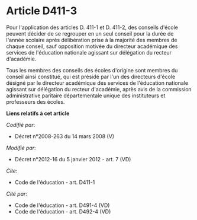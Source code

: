# Article D411-3

Pour l'application des articles D. 411-1 et D. 411-2, des conseils d'école peuvent décider de se regrouper en un seul conseil
pour la durée de l'année scolaire après délibération prise à la majorité des membres de chaque conseil, sauf opposition
motivée du directeur académique des services de l'éducation nationale agissant sur délégation du recteur d'académie. 

Tous les membres des conseils des écoles d'origine sont membres du conseil ainsi constitué, qui est présidé par l'un des
directeurs d'école désigné par               le directeur académique des services de l'éducation nationale agissant sur
délégation du recteur d'académie, après avis de la commission administrative paritaire départementale unique des instituteurs
et professeurs des écoles.

**Liens relatifs à cet article**

_Codifié par_:

  - Décret n°2008-263 du 14 mars 2008 (V)

_Modifié par_:

  - Décret n°2012-16 du 5 janvier 2012 - art. 7 (VD)

_Cite_:

  - Code de l'éducation - art. D411-1

_Cité par_:

  - Code de l'éducation - art. D491-4 (VD)
  - Code de l'éducation - art. D492-4 (VD)

